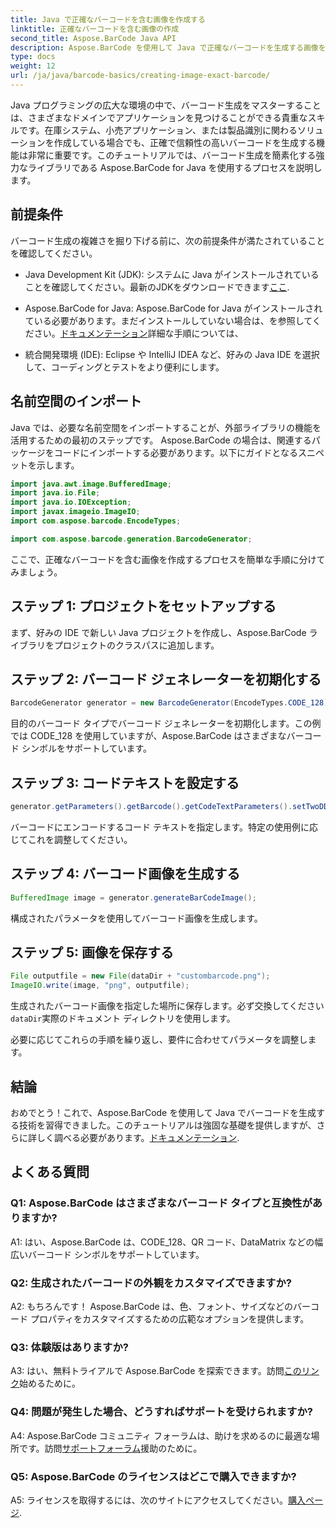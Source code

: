 ```yaml
---
title: Java で正確なバーコードを含む画像を作成する
linktitle: 正確なバーコードを含む画像の作成
second_title: Aspose.BarCode Java API
description: Aspose.BarCode を使用して Java で正確なバーコードを生成する画像を作成します。カスタムバーコードを簡単に作成できます。ドキュメントを参照し、ダウンロードし、サポートを受けてください。
type: docs
weight: 12
url: /ja/java/barcode-basics/creating-image-exact-barcode/
---
```

Java プログラミングの広大な環境の中で、バーコード生成をマスターすることは、さまざまなドメインでアプリケーションを見つけることができる貴重なスキルです。在庫システム、小売アプリケーション、または製品識別に関わるソリューションを作成している場合でも、正確で信頼性の高いバーコードを生成する機能は非常に重要です。このチュートリアルでは、バーコード生成を簡素化する強力なライブラリである Aspose.BarCode for Java を使用するプロセスを説明します。

## 前提条件

バーコード生成の複雑さを掘り下げる前に、次の前提条件が満たされていることを確認してください。

-  Java Development Kit (JDK): システムに Java がインストールされていることを確認してください。最新のJDKをダウンロードできます[ここ](https://www.oracle.com/java/technologies/javase-downloads.html).

- Aspose.BarCode for Java: Aspose.BarCode for Java がインストールされている必要があります。まだインストールしていない場合は、を参照してください。[ドキュメンテーション](https://reference.aspose.com/barcode/java/)詳細な手順については、

- 統合開発環境 (IDE): Eclipse や IntelliJ IDEA など、好みの Java IDE を選択して、コーディングとテストをより便利にします。

## 名前空間のインポート

Java では、必要な名前空間をインポートすることが、外部ライブラリの機能を活用するための最初のステップです。 Aspose.BarCode の場合は、関連するパッケージをコードにインポートする必要があります。以下にガイドとなるスニペットを示します。

```java
import java.awt.image.BufferedImage;
import java.io.File;
import java.io.IOException;
import javax.imageio.ImageIO;
import com.aspose.barcode.EncodeTypes;

import com.aspose.barcode.generation.BarcodeGenerator;
```

ここで、正確なバーコードを含む画像を作成するプロセスを簡単な手順に分けてみましょう。

## ステップ 1: プロジェクトをセットアップする

まず、好みの IDE で新しい Java プロジェクトを作成し、Aspose.BarCode ライブラリをプロジェクトのクラスパスに追加します。

## ステップ 2: バーコード ジェネレーターを初期化する

```java
BarcodeGenerator generator = new BarcodeGenerator(EncodeTypes.CODE_128);
```

目的のバーコード タイプでバーコード ジェネレーターを初期化します。この例では CODE_128 を使用していますが、Aspose.BarCode はさまざまなバーコード シンボルをサポートしています。

## ステップ 3: コードテキストを設定する

```java
generator.getParameters().getBarcode().getCodeTextParameters().setTwoDDisplayText("123456");
```

バーコードにエンコードするコード テキストを指定します。特定の使用例に応じてこれを調整してください。

## ステップ 4: バーコード画像を生成する

```java
BufferedImage image = generator.generateBarCodeImage();
```

構成されたパラメータを使用してバーコード画像を生成します。

## ステップ 5: 画像を保存する

```java
File outputfile = new File(dataDir + "custombarcode.png");
ImageIO.write(image, "png", outputfile);
```

生成されたバーコード画像を指定した場所に保存します。必ず交換してください`dataDir`実際のドキュメント ディレクトリを使用します。

必要に応じてこれらの手順を繰り返し、要件に合わせてパラメータを調整します。

## 結論

おめでとう！これで、Aspose.BarCode を使用して Java でバーコードを生成する技術を習得できました。このチュートリアルは強固な基礎を提供しますが、さらに詳しく調べる必要があります。[ドキュメンテーション](https://reference.aspose.com/barcode/java/).

## よくある質問

### Q1: Aspose.BarCode はさまざまなバーコード タイプと互換性がありますか?

A1: はい、Aspose.BarCode は、CODE_128、QR コード、DataMatrix などの幅広いバーコード シンボルをサポートしています。

### Q2: 生成されたバーコードの外観をカスタマイズできますか?

A2: もちろんです！ Aspose.BarCode は、色、フォント、サイズなどのバーコード プロパティをカスタマイズするための広範なオプションを提供します。

### Q3: 体験版はありますか?

 A3: はい、無料トライアルで Aspose.BarCode を探索できます。訪問[このリンク](https://releases.aspose.com/)始めるために。

### Q4: 問題が発生した場合、どうすればサポートを受けられますか?

 A4: Aspose.BarCode コミュニティ フォーラムは、助けを求めるのに最適な場所です。訪問[サポートフォーラム](https://forum.aspose.com/c/barcode/13)援助のために。

### Q5: Aspose.BarCode のライセンスはどこで購入できますか?

 A5: ライセンスを取得するには、次のサイトにアクセスしてください。[購入ページ](https://purchase.aspose.com/buy).